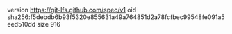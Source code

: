 version https://git-lfs.github.com/spec/v1
oid sha256:f5debdb6b93f5320e855631a49a764851d2a78fcfbec99548fe091a5eed510dd
size 916
